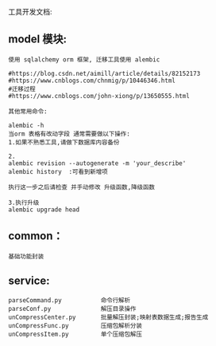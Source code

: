 
工具开发文档:

## model 模块:

    使用 sqlalchemy orm 框架, 迁移工具使用 alembic

    #https://blog.csdn.net/aimill/article/details/82152173
    #https://www.cnblogs.com/chnmig/p/10446346.html
    #迁移过程
    #https://www.cnblogs.com/john-xiong/p/13650555.html

    其他常用命令:

    alembic -h
    当orm 表格有改动字段 通常需要做以下操作:
    1.如果不熟悉工具,请做下数据库内容备份

    2.
    alembic revision --autogenerate -m 'your_describe'
    alembic history  :可看到新增项

    执行这一步之后请检查 并手动修改 升级函数,降级函数

    3.执行升级
    alembic upgrade head


## common：
    基础功能封装


## service:
    parseCommand.py           命令行解析
    parseConf.py              解压目录操作
    unCompressCenter.py       批量解压封装;映射表数据生成;报告生成
    unCompressFunc.py         压缩包解析分装
    unCompressItem.py         单个压缩包解压

